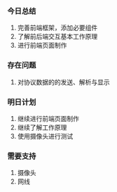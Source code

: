 ### 今日总结
1. 完善前端框架，添加必要组件
2. 了解前后端交互基本工作原理
3. 进行前端页面制作

### 存在问题
1. 对协议数据的的发送、解析与显示

### 明日计划
1. 继续进行前端页面制作
2. 继续了解工作原理
3. 使用摄像头进行测试

### 需要支持
1. 摄像头
2. 网线


